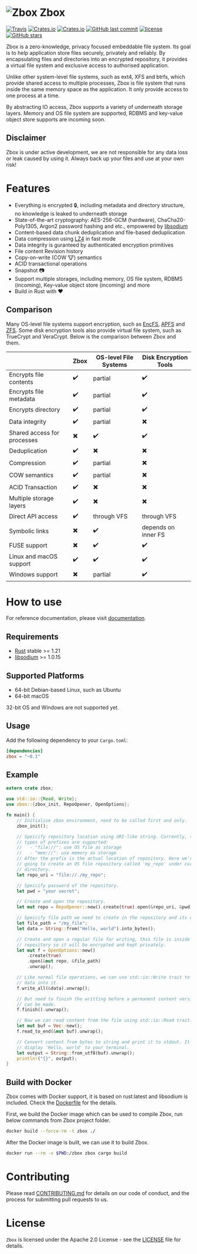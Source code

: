 ![Zbox](https://www.zbox.io/img/logo_120x120.png) Zbox
======
[![Travis](https://img.shields.io/travis/zboxfs/zbox.svg)](https://travis-ci.org/zboxfs/zbox)
[![Crates.io](https://img.shields.io/crates/d/zbox.svg)](https://crates.io/crates/zbox)
[![Crates.io](https://img.shields.io/crates/v/zbox.svg)](https://crates.io/crates/zbox)
[![GitHub last commit](https://img.shields.io/github/last-commit/zboxfs/zbox.svg)](https://github.com/zboxfs/zbox)
[![license](https://img.shields.io/github/license/zboxfs/zbox.svg)](https://github.com/zboxfs/zbox)
[![GitHub stars](https://img.shields.io/github/stars/zboxfs/zbox.svg?style=social&label=Stars)](https://github.com/zboxfs/zbox)

Zbox is a zero-knowledge, privacy focused embeddable file system. Its goal is
to help application store files securely, privately and reliably. By
encapsulating files and directories into an encrypted repository, it provides
a virtual file system and exclusive access to authorised application.

Unlike other system-level file systems, such as ext4, XFS and btrfs, which
provide shared access to multiple processes, Zbox is file system that runs
inside the same memory space as the application. It only provide access to one
process at a time.

By abstracting IO access, Zbox supports a variety of underneath storage layers.
Memory and OS file system are supported, RDBMS and key-value object store
supports are incoming soon.

Disclaimer
----------
Zbox is under active development, we are not responsible for any data loss
or leak caused by using it. Always back up your files and use at your own risk!

Features
========
- Everything is encrypted :lock:, including metadata and directory structure,
  no knowledge is leaked to underneath storage
- State-of-the-art cryptography: AES-256-GCM (hardware), ChaCha20-Poly1305,
  Argon2 password hashing and etc., empowered by
  [libsodium](https://libsodium.org/)
- Content-based data chunk deduplication and file-based deduplication
- Data compression using [LZ4](http://www.lz4.org) in fast mode
- Data integrity is guranteed by authenticated encryption primitives
- File content Revision history
- Copy-on-write (COW :cow:) semantics
- ACID transactional operations
- Snapshot :camera:
- Support multiple storages, including memory, OS file system, RDBMS (incoming),
  Key-value object store (incoming) and more
- Build in Rust with :hearts:

Comparison
----------
Many OS-level file systems support encryption, such as
[EncFS](https://vgough.github.io/encfs/),
[APFS](https://en.wikipedia.org/wiki/Apple_File_System) and
[ZFS](https://en.wikipedia.org/wiki/ZFS). Some disk encryption tools also
provide virtual file system, such as TrueCrypt and VeraCrypt. Below is the
comparison between Zbox and them.

|                             | Zbox                     | OS-level File Systems    | Disk Encryption Tools    |
| --------------------------- | ------------------------ | ------------------------ | ------------------------ |
| Encrypts file contents      | :heavy_check_mark:       | partial                  | :heavy_check_mark:       |
| Encrypts file metadata      | :heavy_check_mark:       | partial                  | :heavy_check_mark:       |
| Encrypts directory          | :heavy_check_mark:       | partial                  | :heavy_check_mark:       |
| Data integrity              | :heavy_check_mark:       | partial                  | :heavy_multiplication_x: |
| Shared access for processes | :heavy_multiplication_x: | :heavy_check_mark:       | :heavy_check_mark:       |
| Deduplication               | :heavy_check_mark:       | :heavy_multiplication_x: | :heavy_multiplication_x: |
| Compression                 | :heavy_check_mark:       | partial                  | :heavy_multiplication_x: |
| COW semantics               | :heavy_check_mark:       | partial                  | :heavy_multiplication_x: |
| ACID Transaction            | :heavy_check_mark:       | :heavy_multiplication_x: | :heavy_multiplication_x: |
| Multiple storage layers     | :heavy_check_mark:       | :heavy_multiplication_x: | :heavy_multiplication_x: |
| Direct API access           | :heavy_check_mark:       | through VFS              | through VFS              |
| Symbolic links              | :heavy_multiplication_x: | :heavy_check_mark:       | depends on inner FS      |
| FUSE support                | :heavy_multiplication_x: | :heavy_check_mark:       | :heavy_check_mark:       |
| Linux and macOS support     | :heavy_check_mark:       | :heavy_check_mark:       | :heavy_check_mark:       |
| Windows support             | :heavy_multiplication_x: | partial                  | :heavy_check_mark:       |

How to use
==========
For reference documentation, please visit [documentation](https://docs.rs/zbox).

Requirements
------------
- [Rust](https://www.rust-lang.org/) stable >= 1.21
- [libsodium](https://libsodium.org/) >= 1.0.15

Supported Platforms
-------------------
- 64-bit Debian-based Linux, such as Ubuntu
- 64-bit macOS

32-bit OS and Windows are not supported yet.

Usage
------
Add the following dependency to your `Cargo.toml`:

```toml
[dependencies]
zbox = "~0.1"
```

Example
-------
```rust
extern crate zbox;

use std::io::{Read, Write};
use zbox::{zbox_init, RepoOpener, OpenOptions};

fn main() {
    // Initialise zbox environment, need to be called first and only.
    zbox_init();

    // Speicify repository location using URI-like string. Currently, two
    // types of prefixes are supported:
    //   - "file://": use OS file as storage
    //   - "mem://": use memory as storage
    // After the prefix is the actual location of repository. Here we're
    // going to create an OS file repository called 'my_repo' under current
    // directory.
    let repo_uri = "file://./my_repo";

    // Speicify password of the repository.
    let pwd = "your secret";

    // Create and open the repository.
    let mut repo = RepoOpener::new().create(true).open(&repo_uri, &pwd).unwrap();

    // Speicify file path we need to create in the repository and its data.
    let file_path = "/my_file";
    let data = String::from("Hello, world").into_bytes();

    // Create and open a regular file for writing, this file is inside the
    // repository so it will be encrypted and kept privately.
    let mut f = OpenOptions::new()
        .create(true)
        .open(&mut repo, &file_path)
        .unwrap();

    // Like normal file operations, we can use std::io::Write trait to write
    // data into it.
    f.write_all(&data).unwrap();

    // But need to finish the writting before a permanent content version
    // can be made.
    f.finish().unwrap();

    // Now we can read content from the file using std::io::Read trait.
    let mut buf = Vec::new();
    f.read_to_end(&mut buf).unwrap();

    // Convert content from bytes to string and print it to stdout. It should
    // display 'Hello, world' to your terminal.
    let output = String::from_utf8(buf).unwrap();
    println!("{}", output);
}
```

Build with Docker
-----------------
Zbox comes with Docker support, it is based on rust:latest and libsodium is
included. Check the [Dockerfile](Dockerfile) for the details.

First, we build the Docker image which can be used to compile Zbox, run below
commands from Zbox project folder.
```bash
docker build --force-rm -t zbox ./
```

After the Docker image is built, we can use it to build Zbox.
```bash
docker run --rm -v $PWD:/zbox zbox cargo build
```

Contributing
============
Please read [CONTRIBUTING.md](CONTRIBUTING.md) for details on our code of
conduct, and the process for submitting pull requests to us.

License
=======
`Zbox` is licensed under the Apache 2.0 License - see the [LICENSE](LICENSE)
file for details.

